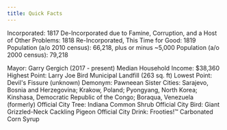 ```yaml
---
title: Quick Facts
---
```


Incorporated: 1817
De-Incorporated due to Famine, Corruption, and a Host of Other Problems: 1818
Re-Incorporated, This Time for Good: 1819
Population (a/o 2010 census): 66,218, plus or minus ~5,000
Population (a/o 2000 census): 79,218

Mayor: Garry Gergich (2017 - present)
Median Household Income: $38,360
Highest Point: Larry Joe Bird Municipal Landfill (263 sq. ft)
Lowest Point: Devil's Fissure (unknown)
Demonym: Pawneean
Sister Cities: Sarajevo, Bosnia and Herzegovina; Krakow, Poland; Pyongyang, North Korea; Kinshasa, Democratic Republic of the Congo; Boraqua, Venezuela (formerly)
Official City Tree: Indiana Common Shrub
Official City Bird: Giant Grizzled-Neck Cackling Pigeon
Official City Drink: Frooties!™ Carbonated Corn Syrup
